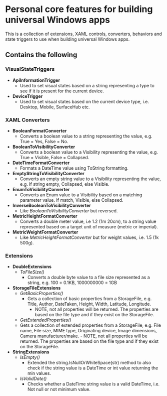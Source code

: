 # Personal core features for building universal Windows apps
This is a collection of extensions, XAML controls, converters, behaviors and state triggers to use when building universal Windows apps.

## Contains the following
### VisualStateTriggers
- **ApiInformationTrigger**
  - Used to set visual states based on a string representing a type to see if it is present for the current device.
- **DeviceTrigger**
  - Used to set visual states based on the current device type, i.e. Desktop, Mobile, SurfaceHub etc. 

### XAML Converters
- **BooleanFormatConverter**
  - Converts a boolean value to a string representing the value, e.g. True = Yes, False = No. 
- **BooleanToVisibilityConverter**
  - Converts a boolean value to a Visibility representing the value, e.g. True = Visible, False = Collapsed.
- **DateTimeFormatConverter**
  - Formats a DateTime value using ToString formatting.
- **EmptyStringToVisibilityConverter**
  - Converts an empty string value to a Visibility representing the value, e.g. If string empty, Collapsed, else Visible.
- **EnumToVisibilityConverter**
  - Converts an Enum value to a Visibility based on a matching parameter value. If match, Visible, else Collapsed.
- **InverseBooleanToVisibilityConverter**
  - Like *BooleanToVisibilityConverter* but reversed.
- **MetricHeightFormatConverter**
  - Converts a double meter value, i.e 1.2 (1m 20cm), to a string value represented based on a target unit of measure (metric or imperial).
- **MetricWeightFormatConverter**
  - Like *MetricHeightFormatConverter* but for weight values, i.e. 1.5 (1k 500g). 

### Extensions
- **DoubleExtensions**
  - *ToFileSize()*
    - Converts a double byte value to a file size represented as a string, e.g. 100 = 0.1KB, 1000000000 = 1GB
- **StorageFileExtensions**
  - *GetBasicProperties()*
    - Gets a collection of basic properties from a StorageFile, e.g. Title, Author, DateTaken, Height, Width, Latitude, Longitude.
      - NOTE, not all properties will be returned. The properties are based on the file type and if they exist on the StorageFile.
  -  *GetExtendedProperties()*
    -  Gets a collection of extended properties from a StorageFile, e.g. File name, File size, MIME type, Originating device, Image dimensions, Camera manufacturer/make.
      - NOTE, not all properties will be returned. The properties are based on the file type and if they exist on the StorageFile. 
- **StringExtensions**
  - *IsEmpty()*
    - Extended the string.IsNullOrWhiteSpace(str) method to also check if the string value is a DateTime or int value returning the min values. 
  - *IsValidDate()*
    - Checks whether a DateTime string value is a valid DateTime, i.e. Not null or not minimum value.
